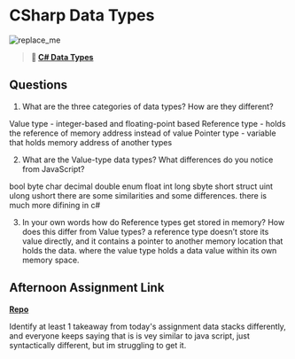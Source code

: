 # CSharp Data Types

![replace_me](https://codeworks.blob.core.windows.net/public/assets/img/illustrations/placeholder.svg)

> **📖 [C# Data Types](https://codeworksacademy.com/fs-student-guide/resources/wk10/01-CSharp-Generics)**

## Questions

1. What are the three categories of data types? How are they different?

Value type - integer-based and floating-point based
Reference type - holds the reference of memory address instead of value
Pointer type - variable that holds memory address of another types

2. What are the Value-type data types? What differences do you notice from JavaScript?

 bool byte char decimal double enum float int long sbyte short struct uint ulong ushort
there are some similarities and some differences. there is much more difining in c#

3. In your own words how do Reference types get stored in memory? How does this differ from Value types?
a reference type doesn’t store its value directly, and it contains a pointer to another memory location that holds the data. where the value type holds a data value within its own memory space.



## Afternoon Assignment Link

**[Repo](https://github.com/hannahprather/rps)**

Identify at least 1 takeaway from today's assignment
data stacks differently, and everyone keeps saying that is is vey similar to java script, just syntactically different, but im struggling to get it. 